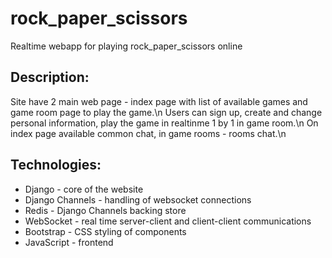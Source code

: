 # rock_paper_scissors
Realtime webapp for playing rock_paper_scissors online

## Description:
Site have 2 main web page - index page with list of available games and game room page to play the game.\n
Users can sign up, create and change personal information, play the game in realtinme 1 by 1 in game room.\n
On index page available common chat, in game rooms - rooms chat.\n

## Technologies:
- Django - core of the website
- Django Channels - handling of websocket connections
- Redis - Django Channels backing store
- WebSocket - real time server-client and client-client communications
- Bootstrap - CSS styling of components
- JavaScript - frontend
